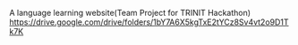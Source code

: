 A language learning website(Team Project for TRINIT Hackathon)
https://drive.google.com/drive/folders/1bY7A6X5kgTxE2tYCz8Sv4vt2o9D1Tk7K
